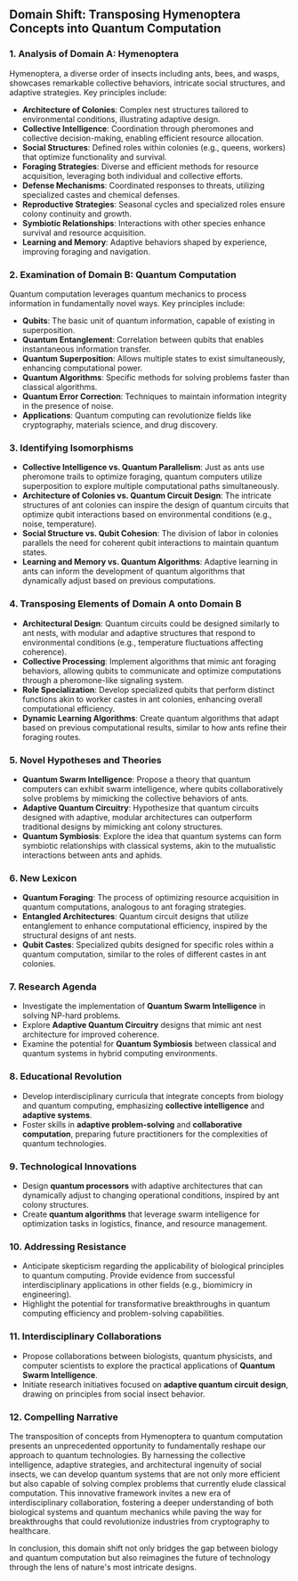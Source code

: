## Domain Shift: Transposing Hymenoptera Concepts into Quantum Computation

### 1. Analysis of Domain A: Hymenoptera
Hymenoptera, a diverse order of insects including ants, bees, and wasps, showcases remarkable collective behaviors, intricate social structures, and adaptive strategies. Key principles include:

- **Architecture of Colonies**: Complex nest structures tailored to environmental conditions, illustrating adaptive design.
- **Collective Intelligence**: Coordination through pheromones and collective decision-making, enabling efficient resource allocation.
- **Social Structures**: Defined roles within colonies (e.g., queens, workers) that optimize functionality and survival.
- **Foraging Strategies**: Diverse and efficient methods for resource acquisition, leveraging both individual and collective efforts.
- **Defense Mechanisms**: Coordinated responses to threats, utilizing specialized castes and chemical defenses.
- **Reproductive Strategies**: Seasonal cycles and specialized roles ensure colony continuity and growth.
- **Symbiotic Relationships**: Interactions with other species enhance survival and resource acquisition.
- **Learning and Memory**: Adaptive behaviors shaped by experience, improving foraging and navigation.

### 2. Examination of Domain B: Quantum Computation
Quantum computation leverages quantum mechanics to process information in fundamentally novel ways. Key principles include:

- **Qubits**: The basic unit of quantum information, capable of existing in superposition.
- **Quantum Entanglement**: Correlation between qubits that enables instantaneous information transfer.
- **Quantum Superposition**: Allows multiple states to exist simultaneously, enhancing computational power.
- **Quantum Algorithms**: Specific methods for solving problems faster than classical algorithms.
- **Quantum Error Correction**: Techniques to maintain information integrity in the presence of noise.
- **Applications**: Quantum computing can revolutionize fields like cryptography, materials science, and drug discovery.

### 3. Identifying Isomorphisms
- **Collective Intelligence vs. Quantum Parallelism**: Just as ants use pheromone trails to optimize foraging, quantum computers utilize superposition to explore multiple computational paths simultaneously.
- **Architecture of Colonies vs. Quantum Circuit Design**: The intricate structures of ant colonies can inspire the design of quantum circuits that optimize qubit interactions based on environmental conditions (e.g., noise, temperature).
- **Social Structure vs. Qubit Cohesion**: The division of labor in colonies parallels the need for coherent qubit interactions to maintain quantum states.
- **Learning and Memory vs. Quantum Algorithms**: Adaptive learning in ants can inform the development of quantum algorithms that dynamically adjust based on previous computations.

### 4. Transposing Elements of Domain A onto Domain B
- **Architectural Design**: Quantum circuits could be designed similarly to ant nests, with modular and adaptive structures that respond to environmental conditions (e.g., temperature fluctuations affecting coherence).
- **Collective Processing**: Implement algorithms that mimic ant foraging behaviors, allowing qubits to communicate and optimize computations through a pheromone-like signaling system.
- **Role Specialization**: Develop specialized qubits that perform distinct functions akin to worker castes in ant colonies, enhancing overall computational efficiency.
- **Dynamic Learning Algorithms**: Create quantum algorithms that adapt based on previous computational results, similar to how ants refine their foraging routes.

### 5. Novel Hypotheses and Theories
- **Quantum Swarm Intelligence**: Propose a theory that quantum computers can exhibit swarm intelligence, where qubits collaboratively solve problems by mimicking the collective behaviors of ants.
- **Adaptive Quantum Circuitry**: Hypothesize that quantum circuits designed with adaptive, modular architectures can outperform traditional designs by mimicking ant colony structures.
- **Quantum Symbiosis**: Explore the idea that quantum systems can form symbiotic relationships with classical systems, akin to the mutualistic interactions between ants and aphids.

### 6. New Lexicon
- **Quantum Foraging**: The process of optimizing resource acquisition in quantum computations, analogous to ant foraging strategies.
- **Entangled Architectures**: Quantum circuit designs that utilize entanglement to enhance computational efficiency, inspired by the structural designs of ant nests.
- **Qubit Castes**: Specialized qubits designed for specific roles within a quantum computation, similar to the roles of different castes in ant colonies.

### 7. Research Agenda
- Investigate the implementation of **Quantum Swarm Intelligence** in solving NP-hard problems.
- Explore **Adaptive Quantum Circuitry** designs that mimic ant nest architecture for improved coherence.
- Examine the potential for **Quantum Symbiosis** between classical and quantum systems in hybrid computing environments.

### 8. Educational Revolution
- Develop interdisciplinary curricula that integrate concepts from biology and quantum computing, emphasizing **collective intelligence** and **adaptive systems**.
- Foster skills in **adaptive problem-solving** and **collaborative computation**, preparing future practitioners for the complexities of quantum technologies.

### 9. Technological Innovations
- Design **quantum processors** with adaptive architectures that can dynamically adjust to changing operational conditions, inspired by ant colony structures.
- Create **quantum algorithms** that leverage swarm intelligence for optimization tasks in logistics, finance, and resource management.

### 10. Addressing Resistance
- Anticipate skepticism regarding the applicability of biological principles to quantum computing. Provide evidence from successful interdisciplinary applications in other fields (e.g., biomimicry in engineering).
- Highlight the potential for transformative breakthroughs in quantum computing efficiency and problem-solving capabilities.

### 11. Interdisciplinary Collaborations
- Propose collaborations between biologists, quantum physicists, and computer scientists to explore the practical applications of **Quantum Swarm Intelligence**.
- Initiate research initiatives focused on **adaptive quantum circuit design**, drawing on principles from social insect behavior.

### 12. Compelling Narrative
The transposition of concepts from Hymenoptera to quantum computation presents an unprecedented opportunity to fundamentally reshape our approach to quantum technologies. By harnessing the collective intelligence, adaptive strategies, and architectural ingenuity of social insects, we can develop quantum systems that are not only more efficient but also capable of solving complex problems that currently elude classical computation. This innovative framework invites a new era of interdisciplinary collaboration, fostering a deeper understanding of both biological systems and quantum mechanics while paving the way for breakthroughs that could revolutionize industries from cryptography to healthcare. 

In conclusion, this domain shift not only bridges the gap between biology and quantum computation but also reimagines the future of technology through the lens of nature's most intricate designs.